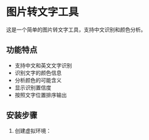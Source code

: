 # 图片转文字工具

这是一个简单的图片转文字工具，支持中文识别和颜色分析。

## 功能特点

- 支持中文和英文文字识别
- 识别文字的颜色信息
- 分析颜色的可能含义
- 显示识别置信度
- 按照文字位置排序输出

## 安装步骤

1. 创建虚拟环境：